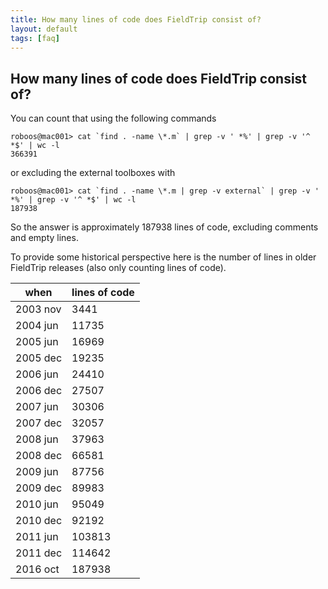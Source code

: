 ```yaml
---
title: How many lines of code does FieldTrip consist of?
layout: default
tags: [faq]
---
```


## How many lines of code does FieldTrip consist of?

You can count that using the following commands

    roboos@mac001> cat `find . -name \*.m` | grep -v ' *%' | grep -v '^ *$' | wc -l
    366391

or excluding the external toolboxes with
    
    roboos@mac001> cat `find . -name \*.m | grep -v external` | grep -v ' *%' | grep -v '^ *$' | wc -l
    187938

So the answer is approximately 187938 lines of code, excluding comments and empty lines.

To provide some historical perspective here is the number of lines in older FieldTrip releases (also only counting lines of code).

 | when     | lines of code | 
 | ----     | ------------- | 
 | 2003 nov | 3441          | 
 | 2004 jun | 11735         | 
 | 2005 jun | 16969         | 
 | 2005 dec | 19235         | 
 | 2006 jun | 24410         | 
 | 2006 dec | 27507         | 
 | 2007 jun | 30306         | 
 | 2007 dec | 32057         | 
 | 2008 jun | 37963         | 
 | 2008 dec | 66581         | 
 | 2009 jun | 87756         | 
 | 2009 dec | 89983         | 
 | 2010 jun | 95049         | 
 | 2010 dec | 92192         | 
 | 2011 jun | 103813        | 
 | 2011 dec | 114642        | 
 | 2016 oct | 187938        | 

